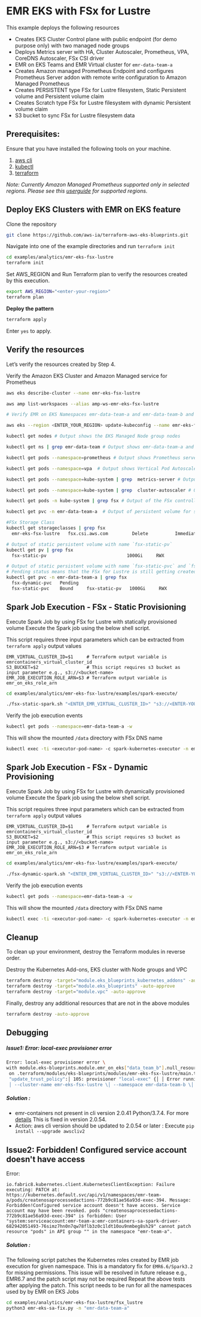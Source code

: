 # EMR EKS with FSx for Lustre

This example deploys the following resources

- Creates EKS Cluster Control plane with public endpoint (for demo purpose only) with two managed node groups
- Deploys Metrics server with HA, Cluster Autoscaler, Prometheus, VPA, CoreDNS Autoscaler, FSx CSI driver
- EMR on EKS Teams and EMR Virtual cluster for `emr-data-team-a`
- Creates Amazon managed Prometheus Endpoint and configures Prometheus Server addon with remote write configuration to Amazon Managed Prometheus
- Creates PERSISTENT type FSx for Lustre filesystem, Static Persistent volume and Persistent volume claim
- Creates Scratch type FSx for Lustre filesystem with dynamic Persistent volume claim
- S3 bucket to sync FSx for Lustre filesystem data

## Prerequisites:

Ensure that you have installed the following tools on your machine.

1. [aws cli](https://docs.aws.amazon.com/cli/latest/userguide/install-cliv2.html)
2. [kubectl](https://Kubernetes.io/docs/tasks/tools/)
3. [terraform](https://learn.hashicorp.com/tutorials/terraform/install-cli)

_Note: Currently Amazon Managed Prometheus supported only in selected regions. Please see this [userguide](https://docs.aws.amazon.com/prometheus/latest/userguide/what-is-Amazon-Managed-Service-Prometheus.html) for supported regions._

## Deploy EKS Clusters with EMR on EKS feature

Clone the repository

```sh
git clone https://github.com/aws-ia/terraform-aws-eks-blueprints.git
```

Navigate into one of the example directories and run `terraform init`

```sh
cd examples/analytics/emr-eks-fsx-lustre
terraform init
```

Set AWS_REGION and Run Terraform plan to verify the resources created by this execution.

```sh
export AWS_REGION="<enter-your-region>"
terraform plan
```

**Deploy the pattern**

```sh
terraform apply
```

Enter `yes` to apply.

## Verify the resources

Let’s verify the resources created by Step 4.

Verify the Amazon EKS Cluster and Amazon Managed service for Prometheus

```sh
aws eks describe-cluster --name emr-eks-fsx-lustre

aws amp list-workspaces --alias amp-ws-emr-eks-fsx-lustre
```

```sh
# Verify EMR on EKS Namespaces emr-data-team-a and emr-data-team-b and Pod status for Prometheus, Vertical Pod Autoscaler, Metrics Server and Cluster Autoscaler.

aws eks --region <ENTER_YOUR_REGION> update-kubeconfig --name emr-eks-fsx-lustre # Creates k8s config file to authenticate with EKS Cluster

kubectl get nodes # Output shows the EKS Managed Node group nodes

kubectl get ns | grep emr-data-team # Output shows emr-data-team-a and emr-data-team-b namespaces for data teams

kubectl get pods --namespace=prometheus # Output shows Prometheus server and Node exporter pods

kubectl get pods --namespace=vpa  # Output shows Vertical Pod Autoscaler pods

kubectl get pods --namespace=kube-system | grep  metrics-server # Output shows Metric Server pod

kubectl get pods --namespace=kube-system | grep  cluster-autoscaler # Output shows Cluster Autoscaler pod

kubectl get pods -n kube-system | grep fsx # Output of the FSx controller and node pods

kubectl get pvc -n emr-data-team-a  # Output of persistent volume for static(`fsx-static-pvc`) and dynamic(`fsx-dynamic-pvc`)

#FSx Storage Class
kubectl get storageclasses | grep fsx
  emr-eks-fsx-lustre   fsx.csi.aws.com         Delete          Immediate              false                  109s

# Output of static persistent volume with name `fsx-static-pv`
kubectl get pv | grep fsx  
  fsx-static-pv                              1000Gi     RWX            Recycle          Bound    emr-data-team-a/fsx-static-pvc       fsx

# Output of static persistent volume with name `fsx-static-pvc` and `fsx-dynamic-pvc`
# Pending status means that the FSx for Lustre is still getting created. This will be changed to bound once the filesystem is created. Login to AWS console to verify.
kubectl get pvc -n emr-data-team-a | grep fsx
  fsx-dynamic-pvc   Pending                                             fsx            4m56s
  fsx-static-pvc    Bound     fsx-static-pv   1000Gi     RWX            fsx            4m56s

```

## Spark Job Execution - FSx - Static Provisioning

Execute Spark Job by using FSx for Lustre with statically provisioned volume
Execute the Spark job using the below shell script.

This script requires three input parameters which can be extracted from `terraform apply` output values

    EMR_VIRTUAL_CLUSTER_ID=$1     # Terraform output variable is emrcontainers_virtual_cluster_id
    S3_BUCKET=$2                  # This script requires s3 bucket as input parameter e.g., s3://<bucket-name>
    EMR_JOB_EXECUTION_ROLE_ARN=$3 # Terraform output variable is emr_on_eks_role_arn

```sh
cd examples/analytics/emr-eks-fsx-lustre/examples/spark-execute/

./fsx-static-spark.sh "<ENTER_EMR_VIRTUAL_CLUSTER_ID>" "s3://<ENTER-YOUR-BUCKET-NAME>" "<EMR_JOB_EXECUTION_ROLE_ARN>"
```

Verify the job execution events

```sh
kubectl get pods --namespace=emr-data-team-a -w
```
This will show the mounted `/data` directory with FSx DNS name

```sh
kubectl exec -ti <executor-pod-name> -c spark-kubernetes-executor -n emr-data-team-a -- df -h
```

## Spark Job Execution - FSx - Dynamic Provisioning

Execute Spark Job by using FSx for Lustre with dynamically provisioned volume
Execute the Spark job using the below shell script.

This script requires three input parameters which can be extracted from `terraform apply` output values

    EMR_VIRTUAL_CLUSTER_ID=$1     # Terraform output variable is emrcontainers_virtual_cluster_id
    S3_BUCKET=$2                  # This script requires s3 bucket as input parameter e.g., s3://<bucket-name>
    EMR_JOB_EXECUTION_ROLE_ARN=$3 # Terraform output variable is emr_on_eks_role_arn

```sh
cd examples/analytics/emr-eks-fsx-lustre/examples/spark-execute/

./fsx-dynamic-spark.sh "<ENTER_EMR_VIRTUAL_CLUSTER_ID>" "s3://<ENTER-YOUR-BUCKET-NAME>" "<EMR_JOB_EXECUTION_ROLE_ARN>"
```

Verify the job execution events

```sh
kubectl get pods --namespace=emr-data-team-a -w
```
This will show the mounted `/data` directory with FSx DNS name

```sh
kubectl exec -ti <executor-pod-name> -c spark-kubernetes-executor -n emr-data-team-a -- df -h
```

## Cleanup
To clean up your environment, destroy the Terraform modules in reverse order.

Destroy the Kubernetes Add-ons, EKS cluster with Node groups and VPC

```sh
terraform destroy -target="module.eks_blueprints_kubernetes_addons" -auto-approve
terraform destroy -target="module.eks_blueprints" -auto-approve
terraform destroy -target="module.vpc" -auto-approve
```

Finally, destroy any additional resources that are not in the above modules

```sh
terraform destroy -auto-approve
```

## Debugging
##### Issue1: Error: local-exec provisioner error

```sh
Error: local-exec provisioner error \
with module.eks-blueprints.module.emr_on_eks["data_team_b"].null_resource.update_trust_policy,\
 on .terraform/modules/eks-blueprints/modules/emr-eks-fsx-lustre/main.tf line 105, in resource "null_resource" \
 "update_trust_policy":│ 105: provisioner "local-exec" {│ │ Error running command 'set -e│ │ aws emr-containers update-role-trust-policy \
 │ --cluster-name emr-eks-fsx-lustre \│ --namespace emr-data-team-b \│ --role-name emr-eks-fsx-lustre-emr-eks-data-team-b
```

##### Solution :

- emr-containers not present in cli version 2.0.41 Python/3.7.4. For more [details](https://github.com/aws/aws-cli/issues/6162)
  This is fixed in version 2.0.54.
- Action: aws cli version should be updated to 2.0.54 or later : Execute `pip install --upgrade awscliv2 `

## Issue2: Forbidden! Configured service account doesn't have access

Error:

    io.fabric8.kubernetes.client.KubernetesClientException: Failure executing: PATCH at: https://kubernetes.default.svc/api/v1/namespaces/emr-team-a/pods/createnosaprocessedactions-772b9c81ae56a93d-exec-394. Message: Forbidden!Configured service account doesn't have access. Service account may have been revoked. pods "createnosaprocessedactions-772b9c81ae56a93d-exec-394" is forbidden: User "system:serviceaccount:emr-team-a:emr-containers-sa-spark-driver-682942051493-76simz7hn0n7qw78flb3z0c1ldt10ou9nmbeg8sh29" cannot patch resource "pods" in API group "" in the namespace "emr-team-a".

##### Solution :
The following script patches the Kubernetes roles created by EMR job execution for given namespace.
This is a mandatory fix for `EMR6.6/Spark3.2` for missing permissions. This issue will be resolved in future release e.g., EMR6.7 and the patch script may not be required
Repeat the above tests after applying the patch. This script needs to be run for all the namespaces used by by EMR on EKS Jobs

```sh
cd examples/analytics/emr-eks-fsx-lustre/fsx_lustre
python3 emr-eks-sa-fix.py -n "emr-data-team-a"
```

